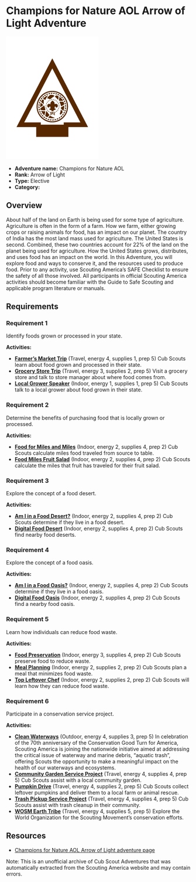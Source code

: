 # Champions for Nature AOL Arrow of Light Adventure

![Champions for Nature AOL Arrow of Light adventure belt loop](images/champions-for-nature-aol.jpg)

- **Adventure name:** Champions for Nature AOL
- **Rank:** Arrow of Light
- **Type:** Elective
- **Category:** 

## Overview

About half of the land on Earth is being used for some type of agriculture. Agriculture is often in the form of a farm. How we farm, either growing crops or raising animals for food, has an impact on our planet. The country of India has the most land mass used for agriculture. The United States is second. Combined, these two countries account for 22% of the land on the planet being used for agriculture. How the United States grows, distributes, and uses food has an impact on the world. In this Adventure, you will explore food and ways to conserve it, and the resources used to produce food. Prior to any activity, use Scouting America’s SAFE Checklist to ensure the safety of all those involved. All participants in official Scouting America activities should become familiar with the Guide to Safe Scouting and applicable program literature or manuals.

## Requirements

### Requirement 1

Identify foods grown or processed in your state.

**Activities:**

- **[Farmer’s Market Trip](https://www.scouting.org/cub-scout-activities/farmers-market-trip/)** (Travel, energy 4, supplies 1, prep 5)
  Cub Scouts learn about food grown and processed in their state.
- **[Grocery Store Trip](https://www.scouting.org/cub-scout-activities/grocery-store-trip/)** (Travel, energy 3, supplies 2, prep 5)
  Visit a grocery store and talk to store manager about where food comes from.
- **[Local Grower Speaker](https://www.scouting.org/cub-scout-activities/local-grower-speaker/)** (Indoor, energy 1, supplies 1, prep 5)
  Cub Scouts talk to a local grower about food grown in their state.

### Requirement 2

Determine the benefits of purchasing food that is locally grown or processed.

**Activities:**

- **[Food for Miles and Miles](https://www.scouting.org/cub-scout-activities/food-for-miles-and-miles/)** (Indoor, energy 2, supplies 4, prep 2)
  Cub Scouts calculate miles food traveled from source to table.
- **[Food Miles Fruit Salad](https://www.scouting.org/cub-scout-activities/food-miles-fruit-salad/)** (Indoor, energy 2, supplies 4, prep 2)
  Cub Scouts calculate the miles that fruit has traveled for their fruit salad.

### Requirement 3

Explore the concept of a food desert.

**Activities:**

- **[Am I in a Food Desert?](https://www.scouting.org/cub-scout-activities/am-i-in-a-food-desert/)** (Indoor, energy 2, supplies 4, prep 2)
  Cub Scouts determine if they live in a food desert.
- **[Digital Food Desert](https://www.scouting.org/cub-scout-activities/digital-food-desert/)** (Indoor, energy 2, supplies 4, prep 2)
  Cub Scouts find nearby food deserts.

### Requirement 4

Explore the concept of a food oasis.

**Activities:**

- **[Am I in a Food Oasis?](https://www.scouting.org/cub-scout-activities/am-i-in-a-food-oasis/)** (Indoor, energy 2, supplies 4, prep 2)
  Cub Scouts determine if they live in a food oasis.
- **[Digital Food Oasis](https://www.scouting.org/cub-scout-activities/digital-food-oasis/)** (Indoor, energy 2, supplies 4, prep 2)
  Cub Scouts find a nearby food oasis.

### Requirement 5

Learn how individuals can reduce food waste.

**Activities:**

- **[Food Preservation](https://www.scouting.org/cub-scout-activities/food-preservation/)** (Indoor, energy 3, supplies 4, prep 2)
  Cub Scouts preserve food to reduce waste.
- **[Meal Planning](https://www.scouting.org/cub-scout-activities/meal-planning/)** (Indoor, energy 2, supplies 2, prep 2)
  Cub Scouts plan a meal that minimizes food waste.
- **[Top Leftover Chef](https://www.scouting.org/cub-scout-activities/top-leftover-chef/)** (Indoor, energy 2, supplies 2, prep 2)
  Cub Scouts will learn how they can reduce food waste.

### Requirement 6

Participate in a conservation service project.

**Activities:**

- **[Clean Waterways](https://www.scouting.org/cub-scout-activities/clean-waterways-aol/)** (Outdoor, energy 4, supplies 3, prep 5)
  In celebration of the 70th anniversary of the Conservation Good Turn for America, Scouting America is joining the nationwide initiative aimed at addressing the critical issue of waterway and marine debris, “aquatic trash”, offering Scouts the opportunity to make a meaningful impact on the health of our waterways and ecosystems.
- **[Community Garden Service Project](https://www.scouting.org/cub-scout-activities/community-garden-service-project/)** (Travel, energy 4, supplies 4, prep 5)
  Cub Scouts assist with a local community garden.
- **[Pumpkin Drive](https://www.scouting.org/cub-scout-activities/pumpkin-drive/)** (Travel, energy 4, supplies 2, prep 5)
  Cub Scouts collect leftover pumpkins and deliver them to a local farm or animal rescue.
- **[Trash Pickup Service Project](https://www.scouting.org/cub-scout-activities/trash-pickup-service-project/)** (Travel, energy 4, supplies 4, prep 5)
  Cub Scouts assist with trash cleanup in their community.
- **[WOSM Earth Tribe](https://www.scouting.org/cub-scout-activities/wosm-earth-tribe/)** (Travel, energy 4, supplies 5, prep 5)
  Explore the World Organization for the Scouting Movement’s conservation efforts.


## Resources

- [Champions for Nature AOL Arrow of Light adventure page](https://www.scouting.org/cub-scout-adventures/champions-for-nature-aol/)

Note: This is an unofficial archive of Cub Scout Adventures that was automatically extracted from the Scouting America website and may contain errors.